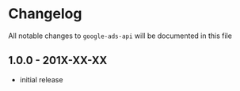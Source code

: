 # Changelog

All notable changes to `google-ads-api` will be documented in this file

## 1.0.0 - 201X-XX-XX

- initial release
